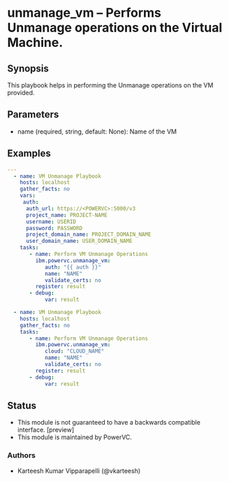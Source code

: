 # unmanage_vm – Performs Unmanage operations on the Virtual Machine.

## Synopsis
This playbook helps in performing the Unmanage operations on the VM provided.

## Parameters
- name (required, string, default: None): Name of the VM

## Examples
```yaml
---
  - name: VM Unmanage Playbook
    hosts: localhost
    gather_facts: no
    vars:
     auth:
      auth_url: https://<POWERVC>:5000/v3
      project_name: PROJECT-NAME
      username: USERID
      password: PASSWORD
      project_domain_name: PROJECT_DOMAIN_NAME
      user_domain_name: USER_DOMAIN_NAME
    tasks:
       - name: Perform VM Unmanage Operations
         ibm.powervc.unmanage_vm:
            auth: "{{ auth }}"
            name: "NAME"
            validate_certs: no
         register: result
       - debug:
            var: result

  - name: VM Unmanage Playbook
    hosts: localhost
    gather_facts: no
    tasks:
       - name: Perform VM Unmanage Operations
         ibm.powervc.unmanage_vm:
            cloud: "CLOUD_NAME"
            name: "NAME"
            validate_certs: no
         register: result
       - debug:
            var: result
```

## Status
- This module is not guaranteed to have a backwards compatible interface. [preview]
- This module is maintained by PowerVC.

### Authors
- Karteesh Kumar Vipparapelli (@vkarteesh)
